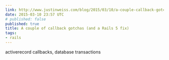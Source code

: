 ```yaml
---
link: http://www.justinweiss.com/blog/2015/03/10/a-couple-callback-gotchas-and-a-rails-5-fix/
date: 2015-03-10 23:57 UTC
# published: false
published: true
title: A couple of callback gotchas (and a Rails 5 fix)
tags:
- rails
---
```


activerecord callbacks, database transactions
